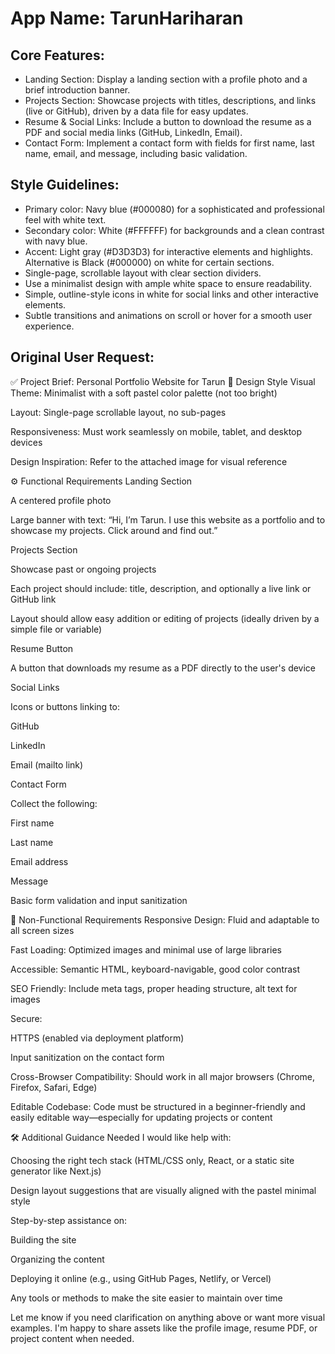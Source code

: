 # **App Name**: TarunHariharan

## Core Features:

- Landing Section: Display a landing section with a profile photo and a brief introduction banner.
- Projects Section: Showcase projects with titles, descriptions, and links (live or GitHub), driven by a data file for easy updates.
- Resume & Social Links: Include a button to download the resume as a PDF and social media links (GitHub, LinkedIn, Email).
- Contact Form: Implement a contact form with fields for first name, last name, email, and message, including basic validation.

## Style Guidelines:

- Primary color: Navy blue (#000080) for a sophisticated and professional feel with white text.
- Secondary color: White (#FFFFFF) for backgrounds and a clean contrast with navy blue.
- Accent: Light gray (#D3D3D3) for interactive elements and highlights. Alternative is Black (#000000) on white for certain sections.
- Single-page, scrollable layout with clear section dividers.
- Use a minimalist design with ample white space to ensure readability.
- Simple, outline-style icons in white for social links and other interactive elements.
- Subtle transitions and animations on scroll or hover for a smooth user experience.

## Original User Request:
✅ Project Brief: Personal Portfolio Website for Tarun
🎨 Design Style
Visual Theme: Minimalist with a soft pastel color palette (not too bright)

Layout: Single-page scrollable layout, no sub-pages

Responsiveness: Must work seamlessly on mobile, tablet, and desktop devices

Design Inspiration: Refer to the attached image for visual reference

⚙️ Functional Requirements
Landing Section

A centered profile photo

Large banner with text:
“Hi, I’m Tarun. I use this website as a portfolio and to showcase my projects. Click around and find out.”

Projects Section

Showcase past or ongoing projects

Each project should include: title, description, and optionally a live link or GitHub link

Layout should allow easy addition or editing of projects (ideally driven by a simple file or variable)

Resume Button

A button that downloads my resume as a PDF directly to the user's device

Social Links

Icons or buttons linking to:

GitHub

LinkedIn

Email (mailto link)

Contact Form

Collect the following:

First name

Last name

Email address

Message

Basic form validation and input sanitization

🚀 Non-Functional Requirements
Responsive Design: Fluid and adaptable to all screen sizes

Fast Loading: Optimized images and minimal use of large libraries

Accessible: Semantic HTML, keyboard-navigable, good color contrast

SEO Friendly: Include meta tags, proper heading structure, alt text for images

Secure:

HTTPS (enabled via deployment platform)

Input sanitization on the contact form

Cross-Browser Compatibility: Should work in all major browsers (Chrome, Firefox, Safari, Edge)

Editable Codebase: Code must be structured in a beginner-friendly and easily editable way—especially for updating projects or content

🛠️ Additional Guidance Needed
I would like help with:

Choosing the right tech stack (HTML/CSS only, React, or a static site generator like Next.js)

Design layout suggestions that are visually aligned with the pastel minimal style

Step-by-step assistance on:

Building the site

Organizing the content

Deploying it online (e.g., using GitHub Pages, Netlify, or Vercel)

Any tools or methods to make the site easier to maintain over time

Let me know if you need clarification on anything above or want more visual examples. I'm happy to share assets like the profile image, resume PDF, or project content when needed.
  
